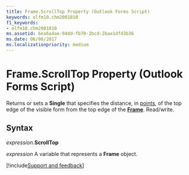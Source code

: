 ```yaml
---
title: Frame.ScrollTop Property (Outlook Forms Script)
keywords: olfm10.chm2001810
f1_keywords:
- olfm10.chm2001810
ms.assetid: 6ea6a4ae-94dd-fb70-2bcd-2bae1dfd3b36
ms.date: 06/08/2017
ms.localizationpriority: medium
---
```



# Frame.ScrollTop Property (Outlook Forms Script)

Returns or sets a **Single** that specifies the distance, in [points](../language/glossary/vbe-glossary.md#point), of the top edge of the visible form from the top edge of the **[Frame](Outlook.frame.md)**. Read/write.


## Syntax

_expression_.**ScrollTop**

_expression_ A variable that represents a **Frame** object.

[!include[Support and feedback](~/includes/feedback-boilerplate.md)]